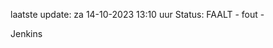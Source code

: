 laatste update: 
za 14-10-2023 13:10   uur 
Status: FAALT - fout - 
<div class="service R">Jenkins</div>